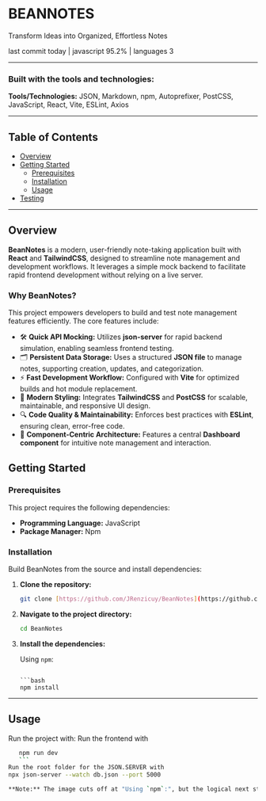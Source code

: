 # BEANNOTES

Transform Ideas into Organized, Effortless Notes

last commit today | javascript 95.2% | languages 3

---

### Built with the tools and technologies:

**Tools/Technologies:** JSON, Markdown, npm, Autoprefixer, PostCSS, JavaScript, React, Vite, ESLint, Axios

---

## Table of Contents

* [Overview](#overview)
* [Getting Started](#getting-started)
    * [Prerequisites](#prerequisites)
    * [Installation](#installation)
    * [Usage](#usage)
* [Testing](#testing)

---

## Overview

**BeanNotes** is a modern, user-friendly note-taking application built with **React** and **TailwindCSS**, designed to streamline note management and development workflows. It leverages a simple mock backend to facilitate rapid frontend development without relying on a live server.

### Why BeanNotes?

This project empowers developers to build and test note management features efficiently. The core features include:

* 🛠️ **Quick API Mocking:** Utilizes **json-server** for rapid backend simulation, enabling seamless frontend testing.
* 🗂️ **Persistent Data Storage:** Uses a structured **JSON file** to manage notes, supporting creation, updates, and categorization.
* ⚡ **Fast Development Workflow:** Configured with **Vite** for optimized builds and hot module replacement.
* 🎨 **Modern Styling:** Integrates **TailwindCSS** and **PostCSS** for scalable, maintainable, and responsive UI design.
* 🔍 **Code Quality & Maintainability:** Enforces best practices with **ESLint**, ensuring clean, error-free code.
* 🧩 **Component-Centric Architecture:** Features a central **Dashboard component** for intuitive note management and interaction.

## Getting Started

### Prerequisites

This project requires the following dependencies:

* **Programming Language:** JavaScript
* **Package Manager:** Npm

### Installation

Build BeanNotes from the source and install dependencies:

1.  **Clone the repository:**

    ```bash
    git clone [https://github.com/JRenzicuy/BeanNotes](https://github.com/JRenzicuy/BeanNotes)
    ```

2.  **Navigate to the project directory:**

    ```bash
    cd BeanNotes
    ```

3.  **Install the dependencies:**

    Using `npm`:
    
    ```Using **npm**:
    
    ```bash
    npm install
    ```

---

## Usage

Run the project with:
Run the frontend with 
 ```bash
    npm run dev
    ```
Run the root folder for the JSON.SERVER with
npx json-server --watch db.json --port 5000

**Note:** The image cuts off at "Using `npm`:", but the logical next step for installing dependencies with npm is typically `npm install`. You should complete that step in your final `readme.md`.

